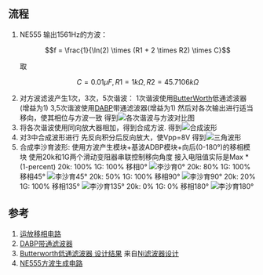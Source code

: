 ## 流程
1. NE555 输出1561Hz的方波：
    ```math
    f = \frac{1}{\ln(2) \times (R1 + 2 \times R2) \times C}
    ```
    取
    ```math
    C = 0.01 μF,R1 = 1kΩ,R2 = 45.7106kΩ    
    ```
3. 对方波滤波产生1次，3次，5次谐波：
    1次谐波使用[ButterWorth](LowpassFilter-2ndOrderButterworth.pdf)低通滤波器(增益为1)
    3,5次谐波使用[DABP](mt-209_cn_DABP.pdf)带通滤波器(增益为1)
    然后对各次输出进行适当移向，使其相位与方波一致
    得到![各次谐波与方波对比图](pics/各次谐波与方波对比图.png)
4. 将各次谐波使用同向放大器相加，得到合成方波.
    得到![合成波形](pics/合成方波.png)
5. 对3中合成波形进行 先反向积分后反向放大，使Vpp=8V
    得到![三角波形](pics/三角波.png)
6. 合成李沙育波形:
    使用方波产生模块+基波ADBP模块+向后(0-180°)的移相模块
    使用20k和1G两个滑动变阻器串联控制移向角度
    接入电阻值实际是Max * (1-percent)
    20k: 100% 1G: 100% 移相0°
    ![李沙育0°](pics/李沙育0°.png)
    20k: 80% 1G: 100% 移相45°
    ![李沙育45°](pics/李沙育45°.png)
    20k: 50% 1G: 100% 移相90°
    ![李沙育90°](pics/李沙育90°.png)
    20k: 20% 1G: 100% 移相135°
    ![李沙育135°](pics/李沙育135°.png)
    20k: 0% 1G: 0% 移相180°
    ![李沙育180°](pics/李沙育180°.png)
## 参考
1. [运放移相电路](https://blog.csdn.net/daijingxin/article/details/89365295)
2. [DABP带通滤波器](https://www.analog.com/media/cn/training-seminars/tutorials/mt-209_cn.pdf)
3. [Butterworth低通滤波器 设计结果](LowpassFilter-2ndOrderButterworth.pdf)
    来自[Ni滤波器设计](https://webench.ti.com/filter-design-tool/)
4. [NE555方波生成电路](https://blog.csdn.net/XJIALun/article/details/125594374)
